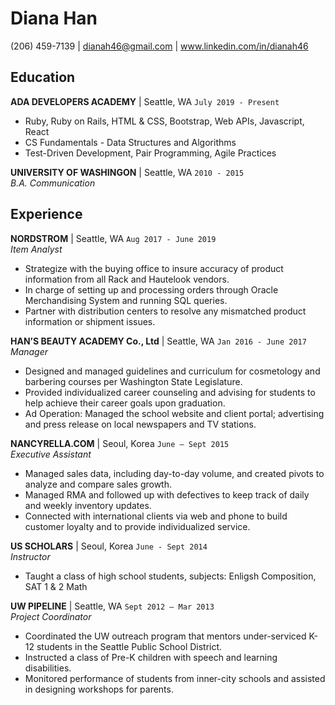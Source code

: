 
# Diana Han

(206) 459-7139
|
dianah46@gmail.com
|
www.linkedin.com/in/dianah46

## Education
__ADA DEVELOPERS ACADEMY__ | Seattle, WA `July 2019 - Present`
* Ruby, Ruby on Rails, HTML & CSS, Bootstrap, Web APIs, Javascript, React
* CS Fundamentals - Data Structures and Algorithms
* Test-Driven Development, Pair Programming, Agile Practices


__UNIVERSITY OF WASHINGON__  | Seattle, WA  `2010 - 2015`
<br>_B.A. Communication_

## Experience

__NORDSTROM__  | Seattle, WA `Aug 2017 - June 2019` 
<br>_Item Analyst_
* Strategize with the buying office to insure accuracy of product information from all Rack and Hautelook vendors.
* In charge of setting up and processing orders through Oracle Merchandising System and running SQL queries.
* Partner with distribution centers to resolve any mismatched product information or shipment issues.


__HAN’S BEAUTY ACADEMY Co., Ltd__  | Seattle, WA `Jan 2016 - June 2017` 
<br>_Manager_
* Designed and managed guidelines and curriculum for cosmetology and barbering courses per Washington State Legislature.
* Provided individualized career counseling and advising for students to help achieve their career goals upon graduation.
* Ad Operation: Managed the school website and client portal; advertising and press release on local newspapers and TV stations.


__NANCYRELLA.COM__ | Seoul, Korea `June – Sept 2015` 
<br>_Executive Assistant_
* Managed sales data, including day-to-day volume, and created pivots to analyze and compare sales growth.
* Managed RMA and followed up with defectives to keep track of daily and weekly inventory updates.
* Connected with international clients via web and phone to build customer loyalty and to provide individualized service.


__US SCHOLARS__ | Seoul, Korea `June - Sept 2014`
<br>_Instructor_
* Taught a class of high school students, subjects: Enligsh Composition, SAT 1 & 2 Math


__UW PIPELINE__  | Seattle, WA `Sept 2012 – Mar 2013` 
<br>_Project Coordinator_
* Coordinated the UW outreach program that mentors under-serviced K-12 students in the Seattle Public School District.
* Instructed a class of Pre-K children with speech and learning disabilities.
* Monitored performance of students from inner-city schools and assisted in designing workshops for parents.




